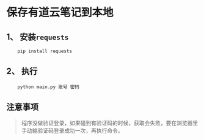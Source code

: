 # 保存有道云笔记到本地

## 1、 安装`requests`
```angular2html
    pip install requests
```

## 2、 执行
```
    python main.py 账号 密码
```

## 注意事项

> 程序没做验证登录，如果碰到有验证码的时候，获取会失败，要在浏览器里手动输验证码登录成功一次，再执行命令。
